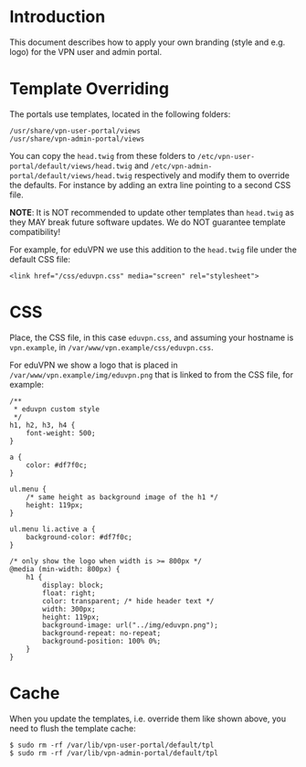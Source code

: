 # Introduction

This document describes how to apply your own branding (style and e.g. logo) 
for the VPN user and admin portal.

# Template Overriding

The portals use templates, located in the following folders:

    /usr/share/vpn-user-portal/views
    /usr/share/vpn-admin-portal/views

You can copy the `head.twig` from these folders to 
`/etc/vpn-user-portal/default/views/head.twig` and 
`/etc/vpn-admin-portal/default/views/head.twig` respectively and modify them to
override the defaults. For instance by adding an extra line pointing to a 
second CSS file.

**NOTE**: It is NOT recommended to update other templates than `head.twig` as 
they MAY break future software updates. We do NOT guarantee template 
compatibility!

For example, for eduVPN we use this addition to the `head.twig` file under the
default CSS file:

    <link href="/css/eduvpn.css" media="screen" rel="stylesheet">

# CSS

Place, the CSS file, in this case `eduvpn.css`, and assuming your hostname is 
`vpn.example`, in `/var/www/vpn.example/css/eduvpn.css`.

For eduVPN we show a logo that is placed in 
`/var/www/vpn.example/img/eduvpn.png` that is linked to from the CSS file, 
for example:

    /** 
     * eduvpn custom style
     */
    h1, h2, h3, h4 {
        font-weight: 500;
    }

    a {
        color: #df7f0c;
    }

    ul.menu {
        /* same height as background image of the h1 */
        height: 119px;
    }

    ul.menu li.active a {
        background-color: #df7f0c;
    }

    /* only show the logo when width is >= 800px */
    @media (min-width: 800px) {
        h1 {
            display: block;
            float: right;
            color: transparent; /* hide header text */
            width: 300px;
            height: 119px;
            background-image: url("../img/eduvpn.png");
            background-repeat: no-repeat;
            background-position: 100% 0%;
        }
    }

# Cache

When you update the templates, i.e. override them like shown above, you need 
to flush the template cache:

    $ sudo rm -rf /var/lib/vpn-user-portal/default/tpl
    $ sudo rm -rf /var/lib/vpn-admin-portal/default/tpl

